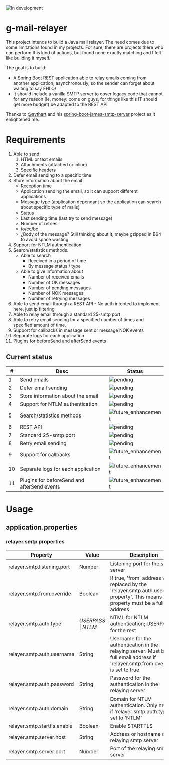 ![In development](https://img.shields.io/badge/status-current_development-green)

# g-mail-relayer

This project intends to build a Java mail relayer. The need comes due to some limitations found in my projects. For sure, there are projects there who can perform this kind of actions, but found none exactly matching and I felt like building it myself.

The goal is to build:
 + A Spring Boot REST application able to relay emails coming from another application, asynchronously, so the sender can forget about waiting to say EHLO!
 + It should include a vanilla SMTP server to cover legacy code that cannot for any reason (ie, money: come on guys, for things like this IT should get more budget) be adapted to the REST API


Thanks to [@avthart]( https://github.com/avthart ) and his [spring-boot-james-smtp-server]( https://github.com/avthart/spring-boot-james-smtp-server ) project as it enlightened me.

# Requirements

1. Able to send:
    1. HTML or text emails
    2. Attachments (attached or inline)
    3. Specific headers
2. Defer email sending to a specific time
3. Store information about the email
    + Reception time
    + Application sending the email, so it can support different applications
    + Message type (application dependant so the application can search about specific type of mails)
    + Status
    + Last sending time (last try to send message)
    + Number of retries
    + to/cc/bc
    + ¿Body of the message? Still thinking about it, maybe gzipped in B64 to avoid space wasting
4. Support for NTLM authentication
5. Search/statistics methods.
    + Able to search
        + Received in a period of time
        + By message status / type
    + Able to give information about
        + Number of received emails
        + Number of OK messages
        + Number of pending messages
        + Number of NOK messages
        + Number of retrying messages
6. Able to send email through a REST API - No auth intented to implement here, just ip filtering
7. Able to relay email through a standard 25-smtp port
8. Able to retry email sending for a specified number of times and specified amount of time.
9. Support for callbacks in message sent or message NOK events
10. Separate logs for each application
11. Plugins for beforeSend and afterSend events

## Current status

| #  | Desc                                        | Status                                                                                    |
|----|---------------------------------------------|-------------------------------------------------------------------------------------------|
| 1  | Send emails                                 | ![pending](https://img.shields.io/badge/requisite-pending-red)                            |
| 2  | Defer email sending                         | ![pending](https://img.shields.io/badge/requisite-pending-red)                            |
| 3  | Store information about the email           | ![pending](https://img.shields.io/badge/requisite-pending-red)                            |
| 4  | Support for NTLM authentication             | ![pending](https://img.shields.io/badge/requisite-pending-red)                            |
| 5  | Search/statistics methods                   | ![future_enhancement](https://img.shields.io/badge/requisite-future_enhancement-inactive) |
| 6  | REST API                                    | ![pending](https://img.shields.io/badge/requisite-pending-red)                            |
| 7  | Standard 25-smtp port                       | ![pending](https://img.shields.io/badge/requisite-pending-red)                            |
| 8  | Retry email sending                         | ![pending](https://img.shields.io/badge/requisite-pending-red)                            |
| 9  | Support for callbacks                       | ![future_enhancement](https://img.shields.io/badge/requisite-future_enhancement-inactive) |
| 10 | Separate logs for each application          | ![future_enhancement](https://img.shields.io/badge/requisite-future_enhancement-inactive) |
| 11 | Plugins for beforeSend and afterSend events | ![future_enhancement](https://img.shields.io/badge/requisite-future_enhancement-inactive) |

# Usage

## application.properties

### relayer.smtp properties

| Property                     | Value                    | Description                                                                                                                                  |
|------------------------------|--------------------------|----------------------------------------------------------------------------------------------------------------------------------------------|
| relayer.smtp.listening.port  | Number                   | Listening port for the smtp server                                                                                                           |
| relayer.smtp.from.override   | Boolean                  | If true, 'from' address will be replaced by the 'relayer.smtp.auth.username property'. This means this property must be a full email address |
| relayer.smtp.auth.type       | _USERPASS_ &vert; _NTLM_ | NTML for NTLM authentication; USERPASS for the rest                                                                                          |
| relayer.smtp.auth.username   | String                   | Username for the authentication in the relaying server. Must be a full email address if 'relayer.smtp.from.override' is set to true          |
| relayer.smtp.auth.password   | String                   | Password for the authentication in the relaying server                                                                                       |
| relayer.smtp.auth.domain     | String                   | Domain for NTLM authentication. Only needed if 'relayer.smtp.auth.type' is set to 'NTLM'                                                     |  
| relayer.smtp.starttls.enable | Boolean                  | Enable STARTTLS                                                                                                                              |
| relayer.smtp.server.host     | String                   | Address or hostname of the relaying smtp server                                                                                              |
| relayer.smtp.server.port     | Number                   | Port of the relaying smtp server                                                                                                             |
